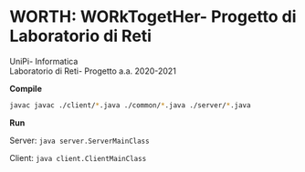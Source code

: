 # WORTH: WORkTogetHer- Progetto di Laboratorio di Reti  
UniPi- Informatica  
Laboratorio di Reti- Progetto a.a. 2020-2021  

**Compile**
```bash
javac javac ./client/*.java ./common/*.java ./server/*.java
```
**Run**

Server: `java server.ServerMainClass`  

Client:  `java client.ClientMainClass`


